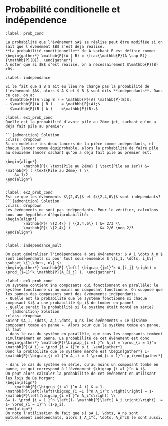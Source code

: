 # Probabilité conditionelle et indépendence

````{prf:definition} Probabilité conditionnelle
:label: prob_cond

La probabilité que l'événement $A$ se réalise peut être modifiée si on sait que l'événement $B$ s'est déja réalisé.
**La probabilité conditionnelle** de A sachant B est définie comme:
\begin{gather*} \mathbb{P}(A | B) = \frac{\mathbb{P}(A \cap B)}{\mathbb{P}(B)}. \end{gather*}
A noter que si $B$ s'est réalisé, on a nécessairement $\mathbb{P}(B) >0$.
````


````{prf:definition} Indépendance 
:label: independance

Si le fait que $ B $ ait eu lieu ne change pas la probabilité de l'événement $A$, alors $ A $ et $ B $ sont dits **indépendants**. Dans ce cas, on a:
- $\mathbb{P}(A \cap B ) = \mathbb{P}(A) \mathbb{P}(B)$; 
- $\mathbb{P}(A | B )    = \mathbb{P}(A);$
- $\mathbb{P}(B | A )    =\mathbb{P}(B).$
````

````{prf:example} Deux jets d'une pièce
:label: ex1_prob_cond
Quelle est la probabilité d'avoir pile au 2ème jet, sachant qu'on a déja fait pile au premier?    

```{admonition} Solution
:class: dropdown
Si on modélise les deux lancers de la pièce comme indépendants, et chaque lancer comme équiprobable, alors la probabilité de faire pile au deuxième lancer sachant qu'on a déjà fait pile au premier est:

\begin{align*}
        \mathbb{P}( \text{Pile au 2ème} | \text{Pile au 1er}) &= \mathbb{P} ( \text{Pile au 2ème} ) \\
    &= 1/2
\end{align*}  
```
````

````{prf:example} Jet de dé
:label: ex2_prob_cond
Est-ce que les événements $\{2,4\}$ et $\{2,4,6\}$ sont indépendants?
```{admonition} Solution
:class: dropdown
Les événements ne sont pas indépendants. Pour le vérifier, calculons sous une hypothèse d'équiprobabilité: 
\begin{align*}
        \mathbb{P}( \{2,4\} | \{2,4,6\} ) &= 2/3 \\
        \mathbb{P}( \{2,4\} )             &= 2/6 \neq 2/3
\end{align*}
```
````

````{prf:definition} Indépendance entre $n$ évènement
:label: independance_mult

On peut généraliser l'indépendance à $n$ événements: $ A_1 \dots A_n $ sont indépendants si pour tout sous-ensemble $ \{i_1, \dots, i_k\} \subset \{1,\dots, n\} $:
\begin{gather*} \mathbb{P} \left( \bigcap_{j=1}^k A_{i_j} \right) = \prod_{j=1}^k \mathbb{P}(A_{i_j} ). \end{gather*}
````

````{prf:example} Système redondant
:label: ex3_prob_cond
Un système contient $n$ composants qui fonctionnent en parallèle: le système fonctionne si au moins un composant fonctionne. On suppose que les pannes des composants sont des événements indépendants.
- Quelle est la probabilité que le système fonctionne si chaque composant $i$ a une probabilité $p_i$ de tomber en panne? 
- Quelle serait la probabilité si le système était monté en série?
```{admonition} Solution
:class: dropdown
Soient $A_1, \dots, A_i,\dots, A_n$ les événements « Le $i$ième composant tombe en panne ». Alors pour que le système tombe en panne, il faut 
- dans le cas du système en parallèle, que tous les composants tombent simultanément en panne. La probabilité de cet événement est donc
\begin{gather*} \mathbb{P}(\bigcap_{i =1 }^n A_i) = \prod_{i = 1}^n \mathbb{P}(A_i) = \prod_{i = 1}^n p_i .\end{gather*}
Donc la probabilité que le système marche est \begin{gather*} 1-\mathbb{P}(\bigcap_{i =1 }^n A_i) = 1-\prod_{i = 1}^n p_i\end{gather*}

- dans le cas du système en série, qu'au moins un composant tombe en panne, ce qui correspond à l'événement $\bigcup_{i =1 }^n A_i$.
On peut alors calculer la probabilité de cet événement en utilisant les lois de De Morgan:
\begin{align*}
    \mathbb{P}(\bigcup_{i =1 }^n A_i) & = 1- \mathbb{P}\left[\left(\bigcup_{i =1 }^n A_i)^c \right)\right] = 1- \mathbb{P}\left(\bigcap_{i =1 }^n A_i^c\right) \\
&= 1- \prod_{i = 1 }^n \left[1- \mathbb{P}\left( A_i \right)\right]  = 1- \prod_{i = 1}^n (1-p_i).
\end{align*}
On note l'utilisation du fait que si $A_1, \dots, A_n$ sont mutuellement indépendants, alors $ A_1^c, \dots, A_n^c$ le sont aussi.
```
````
